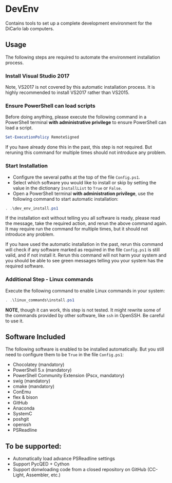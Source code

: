 # DevEnv
Contains tools to set up a complete development environment for the DiCarlo lab computers.

## Usage
The following steps are required to automate the environment installation process.

### Install Visual Studio 2017
Note, VS2017 is not covered by this automatic installation process. It is highly recommended to install VS2017 rather than VS2015.

### Ensure PowerShell can load scripts

Before doing anything, please execute the following command in a PowerShell terminal **with administrative privilege** to ensure PowerShell can load a script.
```PowerShell
Set-ExecutionPolicy RemoteSigned
```
If you have already done this in the past, this step is not required.  But reruning this command for multiple times should not introduce any problem.

### Start Installation
- Configure the several paths at the top of the file `Config.ps1`.
- Select which software you would like to install or skip by setting the value in the dictionary `InstallList` to `True` or `False`.
- Open a PowerShell terminal **with administration privilege**, use the following command to start automatic installation:
```PowerShell
. .\dev_env_install.ps1
```

If the installation exit without telling you all software is ready, please read the message, take the required action, and rerun the above command again. It may require run the command for multiple times, but it should not introduce any problem.

If you have used the automatic installation in the past, rerun this command will check if any software marked as required in the file `Config.ps1` is still valid, and if not install it. Rerun this command will not harm your system and you should be able to see green messages telling you your system has the required software.

### Additional Step - Linux commands
Execute the following command to enable Linux commands in your system:
```PowerShell
. .\linux_commands\install.ps1
```
**NOTE**, though it can work,  this step is not tested. It might rewrite some of the commands provided by other software, like `ssh` in OpenSSH. Be careful to use it.

## Software Included
The following software is enabled to be installed automatically. But you still need to configure them to be `True` in the file `Config.ps1`:
- Chocolatey (mandatory)
- PowerShell 5.x (mandatory)
- PowerShell Community Extension (Pscx, mandatory)
- swig (mandatory)
- cmake (mandatory)
- ConEmu
- flex & bison
- GitHub
- Anaconda
- SystemC
- poshgit
- openssh
- PSReadline

## To be supported:
- Automatically load advance PSReadline settings
- Support PycQED + Cython
- Support donwloading code from a closed repository on GitHub (CC-Light, Assembler, etc.)
